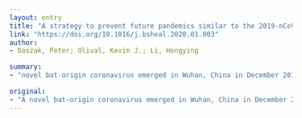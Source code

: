 ```yaml
---
layout: entry
title: "A strategy to prevent future pandemics similar to the 2019-nCoV outbreak"
link: "https://doi.org/10.1016/j.bsheal.2020.01.003"
author:
- Daszak, Peter; Olival, Kevin J.; Li, Hongying

summary:
- "novel bat-origin coronavirus emerged in Wuhan, China in December 2019. SARS-CoV and 2019-nCoV continue to exist in emerging disease hotspots globally. To prevent the next pandemic related to these interfaces, we call for research and investment in three areas. We call for surveillance among wildlife to identify the high-risk pathogens they carry. International collaboration among scientists is essential to address these risks."

original:
- "A novel bat-origin coronavirus emerged in Wuhan, China in December 2019 and continues to spread across China and the world. At the time of writing, a massive global response has been implemented to control the disease as it spreads from person to person. Yet the high-risk human-wildlife interactions and interfaces that led to the emergence of SARS-CoV and of 2019-nCoV continue to exist in emerging disease hotspots globally. To prevent the next pandemic related to these interfaces, we call for research and investment in three areas: 1) surveillance among wildlife to identify the high-risk pathogens they carry; 2) surveillance among people who have contact with wildlife to identify early spillover events; and 3) improvement of market biosecurity regarding the wildlife trade. As the emergence of a novel virus anywhere can impact the furthest reaches of our connected world, international collaboration among scientists is essential to address these risks and prevent the next pandemic."
---
```


